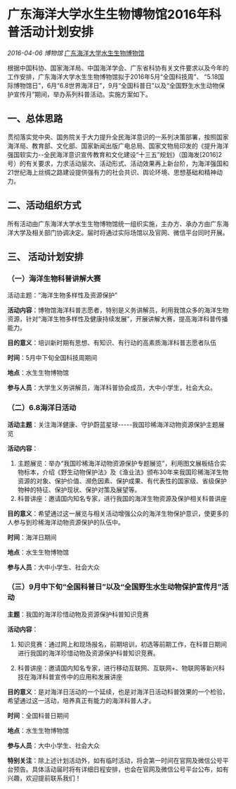 # 广东海洋大学水生生物博物馆2016年科普活动计划安排

*2016-04-06* *博物馆* [广东海洋大学水生生物博物馆](javascript:void(0);)

 
根据中国科协、国家海洋局、中国海洋学会、广东省科协有关文件要求以及今年的工作安排，广东海洋大学水生生物博物馆拟于2016年5月“全国科技周”、 “5.18国际博物馆日”，6月“6.8世界海洋日”，9月“全国科普日”以及“全国野生水生动物保护宣传月”期间，举办系列科普活动。实施方案如下。

## 一、总体思路

贯彻落实党中央、国务院关于大力提升全民海洋意识的一系列决策部署，按照国家海洋局、教育部、文化部、国家新闻出版广电总局、国家文物局印发的《提升海洋强国软实力--全民海洋意识宣传教育和文化建设“十三五”规划》（国海发[2016]2号）的有关要求，力求活动层次、活动形式、活动效果再上新台阶，为海洋强国和21世纪海上丝绸之路建设提供强有力的社会共识、舆论环境、思想基础和精神动力。

## 二、活动组织方式

所有活动由广东海洋大学水生生物博物馆统一组织实施，主办方、承办方由广东海洋大学及相关部门协调决定。届时将通过实际场馆以及官网、微信平台同时开展。

## 三、 活动计划安排

### （一）海洋生物科普讲解大赛

活动主题：“海洋生物多样性及资源保护”

**活动内容**：博物馆海洋科普志愿者，特别是义务讲解员，利用我馆众多的海洋生物资源，针对“海洋生物多样性及健康持续发展”，开展讲解大赛，提高海洋科普传播能力。

**目的意义**：培训新时期有思想、有知识、有行动的高素质海洋科普志愿者队伍

**时间**：5月中下旬全国科技周期间

**地点**：水生生物博物馆

**参与人员**：大学生义务讲解员，海洋科普协会成员，大中小学生，社会大众。

### （二）6.8海洋日活动

**活动主题**：关注海洋健康、守护蔚蓝星球-----我国珍稀海洋动物资源保护主题展览

**活动内容**：

1. 主题展览：举办“我国珍稀海洋动物资源保护专题展览”，利用图文展板结合实物标本，介绍《野生动物保护法》及《渔业法》颁布30年来我国珍稀海洋生物资源的对象、保护价值、濒危因素、保护成果、有代表性的国家级、省级保护物种的特征、保护现状、保护对策及展望等。
2. 科普讲座：邀请国内知名专家，进行我国的海洋生物资源及保护相关科普讲座

**目的意义**：希望通过这一展览与相关活动增强公众的海洋生物保护意识，使更多的人参与到珍稀海洋动物资源保护的队伍中。

**时间**：海洋日期间

**地点**：水生生物博物馆

**参与人员**：大中小学生、社会大众

### （三）9月中下旬“全国科普日”以及“全国野生水生动物保护宣传月”活动

**主题**：我国的海洋珍惜动物及资源保护科普知识竞赛

**活动内容**：

1. 知识竞赛：通过网上和现场报名，前期培训，初选等前期工作，在科普日期间进行我国的海洋珍惜动物及资源保护科普知识竞赛。

2. 科普讲座：邀请国内知名专家，进行移动互联网、互联网+、物联网等新兴科技在海洋科普宣传中的应用和发展讲座

**目的意义**：是对海洋日活动的一个延续，也是对海洋日活动科普效果的一个检验，希望通过这一活动，培养真正有能力的海洋科普人才。

**时间**：全国科普日期间

**地点**：水生生物博物馆

**参与人员**：大中小学生、社会大众
 
**特别关注**：除上述计划活动外，如有临时活动，将会第一时间在官网及微信公号平台预告。具体活动届时将有详细日程安排，也会在官网及微信公号平台公布，如有兴趣，欢迎提前联系我们！ 

